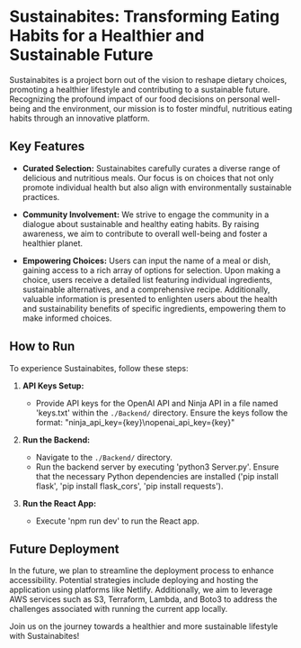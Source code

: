 # Sustainabites: Transforming Eating Habits for a Healthier and Sustainable Future

Sustainabites is a project born out of the vision to reshape dietary choices, promoting a healthier lifestyle and contributing to a sustainable future. Recognizing the profound impact of our food decisions on personal well-being and the environment, our mission is to foster mindful, nutritious eating habits through an innovative platform.

## Key Features

- **Curated Selection:** Sustainabites carefully curates a diverse range of delicious and nutritious meals. Our focus is on choices that not only promote individual health but also align with environmentally sustainable practices.

- **Community Involvement:** We strive to engage the community in a dialogue about sustainable and healthy eating habits. By raising awareness, we aim to contribute to overall well-being and foster a healthier planet.

- **Empowering Choices:** Users can input the name of a meal or dish, gaining access to a rich array of options for selection. Upon making a choice, users receive a detailed list featuring individual ingredients, sustainable alternatives, and a comprehensive recipe. Additionally, valuable information is presented to enlighten users about the health and sustainability benefits of specific ingredients, empowering them to make informed choices.

## How to Run

To experience Sustainabites, follow these steps:

1. **API Keys Setup:**
   - Provide API keys for the OpenAI API and Ninja API in a file named 'keys.txt' within the `./Backend/` directory. Ensure the keys follow the format: "ninja_api_key={key}\nopenai_api_key={key}"

2. **Run the Backend:**
   - Navigate to the `./Backend/` directory.
   - Run the backend server by executing 'python3 Server.py'. Ensure that the necessary Python dependencies are installed ('pip install flask', 'pip install flask_cors', 'pip install requests').

3. **Run the React App:**
   - Execute 'npm run dev' to run the React app.

## Future Deployment

In the future, we plan to streamline the deployment process to enhance accessibility. Potential strategies include deploying and hosting the application using platforms like Netlify. Additionally, we aim to leverage AWS services such as S3, Terraform, Lambda, and Boto3 to address the challenges associated with running the current app locally.

Join us on the journey towards a healthier and more sustainable lifestyle with Sustainabites!
